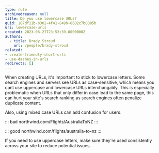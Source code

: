 ```yaml
---
type: rule
archivedreason: null
title: Do you use lowercase URLs?
guid: 187df11b-b302-4f41-849b-8682c7b8085b
uri: lowercase-urls
created: 2023-06-27T23:53:39.0000000Z
authors:
  - title: Brady Stroud
    url: /people/brady-stroud
related: 
- create-friendly-short-urls
- use-dashes-in-urls
redirects: []
---
```


When creating URLs, it's important to stick to lowercase letters. Some search engines and servers see URLs as case-sensitive, which means you cant use uppercase and lowercase URLs interchangably. 
This is especially problematic when URLs that only differ in case lead to the same page, this can hurt your site's search ranking as search engines often penalize duplicate content.

Also, using mixed case URLs can add confusion for users. 

::: bad
northwind.com/Flights/AustraliaToNZ
:::

::: good
northwind.com/flights/australia-to-nz
:::

If you need to use uppercase letters, make sure they're used consistently across your site to reduce potential issues.
